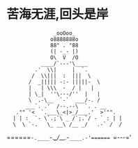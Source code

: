 # 苦海无涯,回头是岸

                   _ooOoo_
                  o8888888o
                  88" . "88
                  (| -_- |)
                  O\  V  /O
               ____/`---'\____
             .'  \\|     |  `.
            /  \\|||  :  |||  \
           /  _||||| -:- |||||-  \
           |   | \\\  -  / |   |
           | \_|  ''\---/''  |   |
           \  .-\__  `-`  ___/-. /
          ___`. .'  /--.--\  `. . __
       ."" '<  `.___\_<|>_/___.'  >'"".
      | | :  `- \`.;`\ _ /`;.`/ - ` : | |
      \  \ `-.   \_ __\ /__ _/   .-` /  /
 ======`-.____`-.___\_____/___.-`____.-'======
                    `=---='
